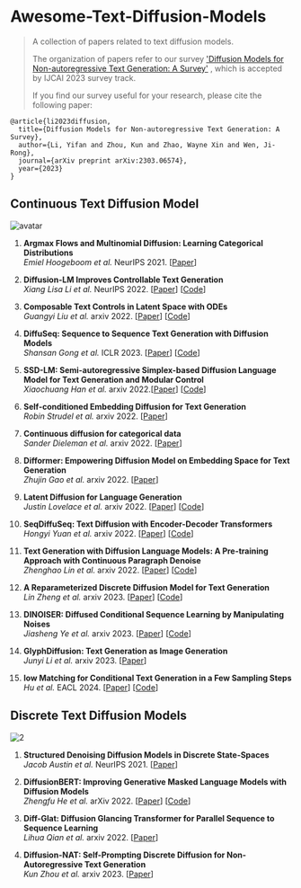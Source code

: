 # Awesome-Text-Diffusion-Models

> A collection of papers related to text diffusion models.
>
> The organization of papers refer to our survey  ['Diffusion Models for Non-autoregressive Text Generation: A Survey'](https://arxiv.org/abs/2303.06574) , which is accepted by IJCAI 2023 survey track.
>
> If you find our survey useful for your research, please cite the following paper:

```
@article{li2023diffusion,
  title={Diffusion Models for Non-autoregressive Text Generation: A Survey},
  author={Li, Yifan and Zhou, Kun and Zhao, Wayne Xin and Wen, Ji-Rong},
  journal={arXiv preprint arXiv:2303.06574},
  year={2023}
}
```

## Continuous Text Diffusion Model

![avatar](/assets/continuous.png)

1. **Argmax Flows and Multinomial Diffusion: Learning Categorical Distributions**\
   *Emiel Hoogeboom et al.* NeurIPS 2021. [[Paper](https://arxiv.org/abs/2102.05379)]

2. **Diffusion-LM Improves Controllable Text Generation** \
   *Xiang Lisa Li et al.* NeurIPS 2022. [[Paper](https://arxiv.org/abs/2205.14217)] [[Code](https://github.com/XiangLi1999/Diffusion-LM)] 

3. **Composable Text Controls in Latent Space with ODEs** \
   *Guangyi Liu et al.* arxiv 2022. [[Paper](https://arxiv.org/abs/2208.00638)] [[Code](https://github.com/guangyliu/LatentOps)] 

4. **DiffuSeq: Sequence to Sequence Text Generation with Diffusion Models** \
   *Shansan Gong et al.* ICLR 2023. [[Paper](https://arxiv.org/abs/2210.08933)] [[Code](https://github.com/Shark-NLP/DiffuSeq)] 

5. **SSD-LM: Semi-autoregressive Simplex-based Diffusion Language Model for Text Generation and Modular Control** \
   *Xiaochuang Han et al.* arxiv 2022.[[Paper](https://arxiv.org/abs/2210.17432)] [[Code](https://github.com/xhan77/ssd-lm)] 

6. **Self-conditioned Embedding Diffusion for Text Generation** \
   *Robin Strudel et al.* arxiv 2022. [[Paper](https://arxiv.org/abs/2211.04236)] 

7. **Continuous diffusion for categorical data** \
   *Sander Dieleman et al.* arxiv 2022. [[Paper](https://arxiv.org/abs/2211.15089)] 

8. **Difformer: Empowering Diffusion Model on Embedding Space for Text Generation** \
   *Zhujin Gao et al.* arxiv 2022. [[Paper](https://arxiv.org/abs/2212.09412)] 

9. **Latent Diffusion for Language Generation** \
   *Justin Lovelace et al.* arxiv 2022. [[Paper](https://arxiv.org/pdf/2212.09462)] [[Code](https://github.com/justinlovelace/latent-diffusion-for-language)] 

10. **SeqDiffuSeq: Text Diffusion with Encoder-Decoder Transformers** \
    *Hongyi Yuan et al.* arxiv 2022. [[Paper](https://arxiv.org/abs/2212.10325)] [[Code](https://github.com/Yuanhy1997/SeqDiffuSeq)] 

11. **Text Generation with Diffusion Language Models: A Pre-training Approach with Continuous Paragraph Denoise** \
    *Zhenghao Lin et al.* arxiv 2022. [[Paper](https://arxiv.org/abs/2212.11685)] [[Code](https://github.com/microsoft/ProphetNet/tree/master/GENIE)] 

12. **A Reparameterized Discrete Diffusion Model for Text Generation** \
    *Lin Zheng et al.* arxiv 2023. [[Paper](https://arxiv.org/abs/2302.05737)] [[Code](https://github.com/HKUNLP/reparam-discrete-diffusion)] 

13. **DINOISER: Diffused Conditional Sequence Learning by Manipulating Noises** \
    *Jiasheng Ye et al.* arxiv 2023. [[Paper](https://arxiv.org/abs/2302.10025)] [[Code](https://github.com/yegcjs/DINOISER)] 

14. **GlyphDiffusion: Text Generation as Image Generation** \
    *Junyi Li et al.* arxiv 2023. [[Paper](https://arxiv.org/abs/2304.12519)]

15. **low Matching for Conditional Text Generation in a Few Sampling Steps** \
    *Hu et al.* EACL 2024. [[Paper](https://aclanthology.org/2024.eacl-short.33.pdf)] [[Code](https://taohu.me/project_flowseq/)] 

## Discrete Text Diffusion Models

![2](/assets/discrete.png)

1. **Structured Denoising Diffusion Models in Discrete State-Spaces** \
   *Jacob Austin et al.* NeurIPS 2021. [[Paper](https://arxiv.org/abs/2107.03006)] 

2. **DiffusionBERT: Improving Generative Masked Language Models with Diffusion Models** \
   *Zhengfu He et al.* arXiv 2022. [[Paper](https://arxiv.org/abs/2211.15029)] [[Code](https://github.com/Hzfinfdu/Diffusion-BERT)] 

3. **Diff-Glat: Diffusion Glancing Transformer for Parallel Sequence to Sequence Learning** \
   *Lihua Qian et al.* arxiv 2022. [[Paper](https://arxiv.org/abs/2212.10240)] 

4. **Diffusion-NAT: Self-Prompting Discrete Diffusion for Non-Autoregressive Text Generation** \
   *Kun Zhou et al.* arxiv 2023. [[Paper](https://arxiv.org/abs/2305.04044)] 

   
